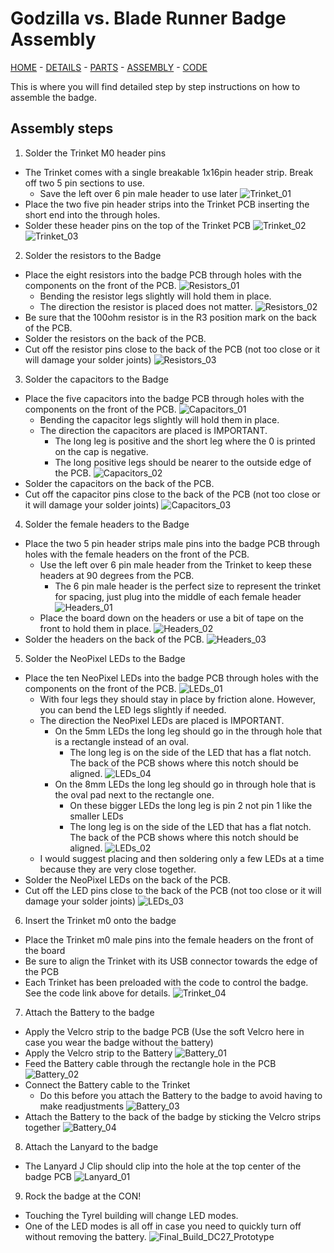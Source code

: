 # Godzilla vs. Blade Runner Badge Assembly

[HOME](/) - [DETAILS](3kbadge_details.md) - [PARTS](3kbadge_components.md) - [ASSEMBLY](3kbadge_assembly.md) - [CODE](3kbadge_code.md)

This is where you will find detailed step by step instructions on how to assemble the badge.

## Assembly steps

1. Solder the Trinket M0 header pins
  * The Trinket comes with a single breakable 1x16pin header strip.  Break off two 5 pin sections to use.
    * Save the left over 6 pin male header to use later
  ![Trinket_01](Trinket_01.JPG)
  * Place the two five pin header strips into the Trinket PCB inserting the short end into the through holes.
  * Solder these header pins on the top of the Trinket PCB
  ![Trinket_02](Trinket_02.JPG)
  ![Trinket_03](Trinket_03.JPG)


2. Solder the resistors to the Badge
  * Place the eight resistors into the badge PCB through holes with the components on the front of the PCB.
  ![Resistors_01](Resistors_01.JPG)
    * Bending the resistor legs slightly will hold them in place.
    * The direction the resistor is placed does not matter.
    ![Resistors_02](Resistors_02.JPG)
  * Be sure that the 100ohm resistor is in the R3 position mark on the back of the PCB.
  * Solder the resistors on the back of the PCB.
  * Cut off the resistor pins close to the back of the PCB (not too close or it will damage your solder joints)
  ![Resistors_03](Resistors_03.JPG)


3. Solder the capacitors to the Badge
  * Place the five capacitors into the badge PCB through holes with the components on the front of the PCB.
  ![Capacitors_01](Capacitors_01.JPG)
    * Bending the capacitor legs slightly will hold them in place.
    * The direction the capacitors are placed is IMPORTANT.  
      * The long leg is positive and the short leg where the 0 is printed on the cap is negative.  
      * The long positive legs should be nearer to the outside edge of the PCB.
      ![Capacitors_02](Capacitors_02.JPG)
  * Solder the capacitors on the back of the PCB.
  * Cut off the capacitor pins close to the back of the PCB (not too close or it will damage your solder joints)
  ![Capacitors_03](Capacitors_03.JPG)


4. Solder the female headers to the Badge
  * Place the two 5 pin header strips male pins into the badge PCB through holes with the female headers on the front of the PCB.
    * Use the left over 6 pin male header from the Trinket to keep these headers at 90 degrees from the PCB.
      * The 6 pin male header is the perfect size to represent the trinket for spacing, just plug into the middle of each female header
      ![Headers_01](Headers_01.JPG)
    * Place the board down on the headers or use a bit of tape on the front to hold them in place.
    ![Headers_02](Headers_02.JPG)  
  * Solder the headers on the back of the PCB.
  ![Headers_03](Headers_03.JPG)


5. Solder the NeoPixel LEDs to the Badge
  * Place the ten NeoPixel LEDs into the badge PCB through holes with the components on the front of the PCB.
  ![LEDs_01](LEDs_01.JPG)
    * With four legs they should stay in place by friction alone. However, you can bend the LED legs slightly if needed.
    * The direction the NeoPixel LEDs are placed is IMPORTANT.  
      * On the 5mm LEDs the long leg should go in the through hole that is a rectangle instead of an oval.
        * The long leg is on the side of the LED that has a flat notch.  The back of the PCB shows where this notch should be aligned.
        ![LEDs_04](LEDs_04.JPG)  
      * On the 8mm LEDs the long leg should go in through hole that is the oval pad next to the rectangle one.
        * On these bigger LEDs the long leg is pin 2 not pin 1 like the smaller LEDs
        * The long leg is on the side of the LED that has a flat notch.  The back of the PCB shows where this notch should be aligned.
        ![LEDs_02](LEDs_02.JPG)
    * I would suggest placing and then soldering only a few LEDs at a time because they are very close together.
  * Solder the NeoPixel LEDs on the back of the PCB.
  * Cut off the LED pins close to the back of the PCB (not too close or it will damage your solder joints)
  ![LEDs_03](LEDs_03.JPG)


6. Insert the Trinket m0 onto the badge
  * Place the Trinket m0 male pins into the female headers on the front of the board
  * Be sure to align the Trinket with its USB connector towards the edge of the PCB
  * Each Trinket has been preloaded with the code to control the badge.  See the code link above for details.
  ![Trinket_04](Trinket_04.JPG)


7. Attach the Battery to the badge
  * Apply the Velcro strip to the badge PCB (Use the soft Velcro here in case you wear the badge without the battery)
  * Apply the Velcro strip to the Battery
  ![Battery_01](Battery_01.JPG)
  * Feed the Battery cable through the rectangle hole in the PCB
  ![Battery_02](Battery_02.JPG)
  * Connect the Battery cable to the Trinket
    * Do this before you attach the Battery to the badge to avoid having to make readjustments
    ![Battery_03](Battery_03.JPG)
  * Attach the Battery to the back of the badge by sticking the Velcro strips together
  ![Battery_04](Battery_04.JPG)


8. Attach the Lanyard to the badge
  * The Lanyard J Clip should clip into the hole at the top center of the badge PCB
  ![Lanyard_01](Lanyard_01.JPG)


9. Rock the badge at the CON!
  * Touching the Tyrel building will change LED modes.
  * One of the LED modes is all off in case you need to quickly turn off without removing the battery.
  ![Final_Build_DC27_Prototype](Final_Build_DC27_Prototype.JPG)

